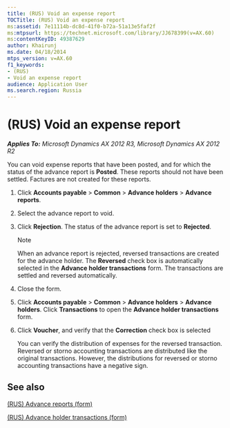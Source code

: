 ```yaml
---
title: (RUS) Void an expense report
TOCTitle: (RUS) Void an expense report
ms:assetid: 7e11114b-dc8d-41f0-b72a-51a13e5faf2f
ms:mtpsurl: https://technet.microsoft.com/library/JJ678399(v=AX.60)
ms:contentKeyID: 49387629
author: Khairunj
ms.date: 04/18/2014
mtps_version: v=AX.60
f1_keywords:
- (RUS)
- Void an expense report
audience: Application User
ms.search.region: Russia
---
```


# (RUS) Void an expense report 


_**Applies To:** Microsoft Dynamics AX 2012 R3, Microsoft Dynamics AX 2012 R2_

You can void expense reports that have been posted, and for which the status of the advance report is **Posted**. These reports should not have been settled. Factures are not created for these reports.

1.  Click **Accounts payable** \> **Common** \> **Advance holders** \> **Advance reports**.

2.  Select the advance report to void.

3.  Click **Rejection**. The status of the advance report is set to **Rejected**.
    

    > [!NOTE]
    > <P>When an advance report is rejected, reversed transactions are created for the advance holder. The <STRONG>Reversed</STRONG> check box is automatically selected in the <STRONG>Advance holder transactions</STRONG> form. The transactions are settled and reversed automatically.</P>



4.  Close the form.

5.  Click **Accounts payable** \> **Common** \> **Advance holders** \> **Advance holders**. Click **Transactions** to open the **Advance holder transactions** form.

6.  Click **Voucher**, and verify that the **Correction** check box is selected
    
    You can verify the distribution of expenses for the reversed transaction. Reversed or storno accounting transactions are distributed like the original transactions. However, the distributions for reversed or storno accounting transactions have a negative sign.

## See also

[(RUS) Advance reports (form)](https://technet.microsoft.com/library/jj733237\(v=ax.60\))

[(RUS) Advance holder transactions (form)](https://technet.microsoft.com/library/jj733234\(v=ax.60\))

  


